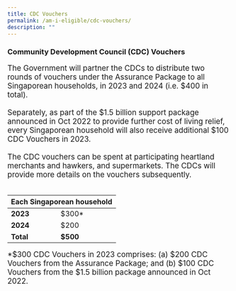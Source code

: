 ```yaml
---
title: CDC Vouchers
permalink: /am-i-eligible/cdc-vouchers/
description: ""
---
```

### Community Development Council (CDC) Vouchers ###

<font style="font-size:17px">The Government will partner the CDCs to distribute two rounds of vouchers under the Assurance Package to all Singaporean households, in 2023 and 2024 (i.e. $400 in total). <br><br>
Separately, as part of the $1.5 billion support package announced in Oct 2022 to provide further cost of living relief, every Singaporean household will also receive additional $100 CDC Vouchers in 2023.<br><br>
The CDC vouchers can be spent at participating heartland merchants and hawkers, and supermarkets. The CDCs will provide more details on the vouchers subsequently.<br><br>

<table>
<thead>
  <tr>
    <th colspan="2" style="text-align:center; vertical-align:middle"><b>Each Singaporean household</b></th>
  </tr>
</thead>
<tbody>
  <tr>
    <td><b>2023</b></td>
    <td>$300*</td>
  </tr>
  <tr>
    <td><b>2024</b></td>
    <td>$200</td>
	</tr><tr> <td><b>Total</b></td>
	<td><b>$500</b></td></tr>
	<tr></tr>
</tbody>
</table>*$300 CDC Vouchers in 2023 comprises: (a) $200 CDC Vouchers from the Assurance Package; and (b) $100 CDC Vouchers from the $1.5 billion package announced in Oct 2022.</font>